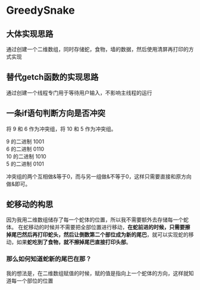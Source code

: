 # GreedySnake

## **大体实现思路**

通过创建一个二维数组，同时存储蛇，食物，墙的数据，然后使用清屏再打印的方式实现
<br>
## **替代getch函数的实现思路**

通过创建一个线程专门用于等待用户输入，不影响主线程的运行
<br>

##  **一条if语句判断方向是否冲突**

将 9 和 6 作为冲突组，将 10 和 5 作为冲突组。

9   的二进制 1001<br>
6   的二进制 0110<br>
10 的二进制 1010<br>
5   的二进制 0101<br>

冲突组的两个互相做&等于0，而与另一组做&不等于0，这样只需要直接和原方向做&即可。
<br>

## **蛇移动的构思**

因为我用二维数组储存了每一个蛇体的位置，所以我不需要额外去存储每一个蛇体。
在蛇移动的时候并不需要把全部位置进行移动，**在蛇前进的时候，只需要擦掉尾巴然后再打印蛇头，然后让倒数第二个部位成为新的尾巴**，就可以实现蛇的移动，如果**蛇吃到了食物，就不擦掉尾巴直接打印头部**。
<br>
### **那么如何知道蛇新的尾巴在那？**

我的想法是，在二维数组赋值的时候，赋的值是指向上一个蛇体的方向，这样就知道每一个部位的位置

<br>
